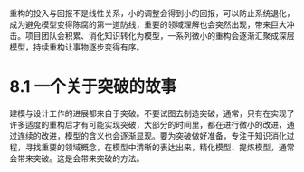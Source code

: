重构的投入与回报不是线性关系，小的调整会得到小的回报，可以防止系统退化，成为避免模型变得陈腐的第一道防线，重要的领域理解也会突然出现，带来巨大冲击。项目团队会积累、消化知识转化为模型，一系列微小的重构会逐渐汇聚成深层模型，持续重构让事物逐步变得有序。
# 8.1 一个关于突破的故事
建模与设计工作的进展都来自于突破。不要试图去制造突破，通常，只有在实现了许多适度的重构后才有可能实现突破，大部分的时间里，都在进行微小的改进，通过连续的改进，模型的含义也会逐渐显现。要为突破做好准备，专注于知识消化过程，寻找重要的领域概念，在模型中清晰的表达出来，精化模型、提炼模型，通常会带来突破。这是会带来突破的方法。
